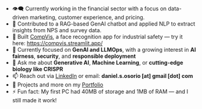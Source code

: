 - 👁️‍🗨️ Currently working in the financial sector with a focus on data-driven marketing, customer experience, and pricing.  
- 🤖 Contributed to a RAG-based GenAI chatbot and applied NLP to extract insights from NPS and survey data.  
- 🚧 Built <a href="https://github.com/kolapally/computer_vision">CompVis</a>, a face recognition app for industrial safety — try it here: https://compvis.streamlit.app/  
- 🌱 Currently focused on **GenAI and LLMOps**, with a growing interest in **AI fairness**, **security**, and **responsible deployment**  
- 💬 Ask me about **Generative AI**, **Machine Learning**, or **cutting-edge biology like CRISPR**  
- 📫 Reach out via <a href="https://linkedin.com/in/dosorio">LinkedIn</a> or email: **daniel.s.osorio [at] gmail [dot] com**  
- 🧠 Projects and more on my <a href="https://troopl.com/danielsosorio">Portfolio</a>  
- ⚡ Fun fact: My first PC had 40MB of storage and 1MB of RAM — and I still made it work!